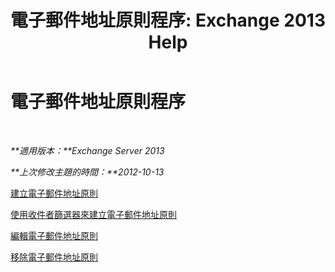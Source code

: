 ﻿---
title: '電子郵件地址原則程序: Exchange 2013 Help'
TOCTitle: 電子郵件地址原則程序
ms:assetid: 7b49b51d-265e-4857-a283-4368e858f8a5
ms:mtpsurl: https://technet.microsoft.com/zh-tw/library/Aa998940(v=EXCHG.150)
ms:contentKeyID: 50473547
ms.date: 05/21/2018
mtps_version: v=EXCHG.150
ms.translationtype: MT
---

# 電子郵件地址原則程序

 

_**適用版本：**Exchange Server 2013_

_**上次修改主題的時間：**2012-10-13_

[建立電子郵件地址原則](create-an-email-address-policy-exchange-2013-help.md)

[使用收件者篩選器來建立電子郵件地址原則](create-an-email-address-policy-by-using-recipient-filters-exchange-2013-help.md)

[編輯電子郵件地址原則](edit-an-email-address-policy-exchange-2013-help.md)

[移除電子郵件地址原則](remove-an-email-address-policy-exchange-2013-help.md)


